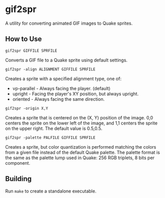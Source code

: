 gif2spr
=======

A utility for converting animated GIF images to Quake sprites.

How to Use
----------

```gif2spr GIFFILE SPRFILE```

Converts a GIF file to a Quake sprite using default settings.

```gif2spr -align ALIGNMENT GIFFILE SPRFILE```

Creates a sprite with a specified alignment type, one of:
* vp-parallel - Always facing the player. (default)
* upright - Facing the player's XY position, but always upright.
* oriented - Always facing the same direction.

```gif2spr -origin X,Y```

Creates a sprite that is centered on the (X, Y) position of the image.  0,0 centers the sprite on the lower left of the image, and 1,1 centers the sprite on the upper right.  The default value is 0.5,0.5.

```gif2spr -palette PALFILE GIFFILE SPRFILE```

Creates a sprite, but color quantization is performed matching the colors from a given file instead of the default Quake palette.  The palette format is the same as the palette lump used in Quake: 256 RGB triplets, 8 bits per component.

Building
--------
Run ```make``` to create a standalone executable.
